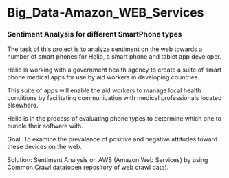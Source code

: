 # Big_Data-Amazon_WEB_Services


### Sentiment Analysis for different SmartPhone types 


The task of this project is to analyze sentiment on the web towards a number of smart phones for Helio, a smart phone and 
tablet app developer.

Helio is working with a government health agency to create a suite of smart phone medical apps for use by aid workers in developing countries. 

This suite of apps will enable the aid workers to manage local health conditions by facilitating communication with medical professionals located elsewhere.

Helio is in the process of evaluating phone types to determine which one to bundle their software with. 
 
 
 Goal: To examine the prevalence of positive and negative attitudes toward these devices on the web.
 
 Solution: Sentiment Analysis on AWS (Amazon Web Services) by using Common Crawl data(open repository of web crawl data).
